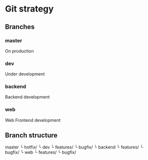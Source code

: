 # Git strategy
## Branches
### master
On production

### dev
Under development

### backend
Backend development

### web
Web Frontend development

## Branch structure
master
└ hotfix/
└ dev
  └ features/
  └ bugfix/
  └ backend
    └ features/
    └ bugfix/
  └ web
    └ features/
    └ bugfix/
